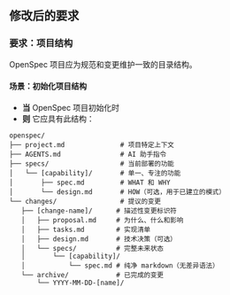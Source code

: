 ## 修改后的要求

### 要求：项目结构
OpenSpec 项目应为规范和变更维护一致的目录结构。

#### 场景：初始化项目结构
- **当** OpenSpec 项目初始化时
- **则** 它应具有此结构：
```
openspec/
├── project.md              # 项目特定上下文
├── AGENTS.md               # AI 助手指令
├── specs/                  # 当前部署的功能
│   └── [capability]/       # 单一、专注的功能
│       ├── spec.md         # WHAT 和 WHY
│       └── design.md       # HOW（可选，用于已建立的模式）
└── changes/                # 提议的变更
   ├── [change-name]/      # 描述性变更标识符
   │   ├── proposal.md     # 为什么、什么和影响
   │   ├── tasks.md        # 实现清单
   │   ├── design.md       # 技术决策（可选）
   │   └── specs/          # 完整未来状态
   │       └── [capability]/
   │           └── spec.md # 纯净 markdown（无差异语法）
   └── archive/            # 已完成的变更
       └── YYYY-MM-DD-[name]/
```